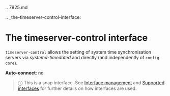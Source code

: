 .. 7925.md

.. _the-timeserver-control-interface:

# The timeserver-control interface

`timeserver-control` allows the setting of system time synchronisation servers via *systemd-timedated* and directly (and independently of `config core`).

**Auto-connect**: no

> ⓘ  This is a snap interface. See [Interface management](interface-management.md) and [Supported interfaces](supported-interfaces.md) for further details on how interfaces are used.